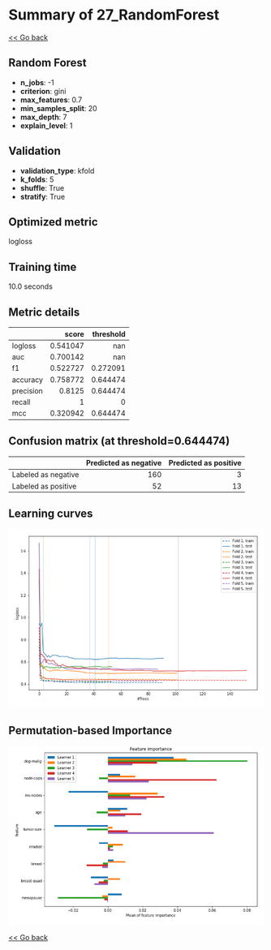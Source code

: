 # Summary of 27_RandomForest

[<< Go back](../README.md)


## Random Forest
- **n_jobs**: -1
- **criterion**: gini
- **max_features**: 0.7
- **min_samples_split**: 20
- **max_depth**: 7
- **explain_level**: 1

## Validation
 - **validation_type**: kfold
 - **k_folds**: 5
 - **shuffle**: True
 - **stratify**: True

## Optimized metric
logloss

## Training time

10.0 seconds

## Metric details
|           |    score |   threshold |
|:----------|---------:|------------:|
| logloss   | 0.541047 |  nan        |
| auc       | 0.700142 |  nan        |
| f1        | 0.522727 |    0.272091 |
| accuracy  | 0.758772 |    0.644474 |
| precision | 0.8125   |    0.644474 |
| recall    | 1        |    0        |
| mcc       | 0.320942 |    0.644474 |


## Confusion matrix (at threshold=0.644474)
|                     |   Predicted as negative |   Predicted as positive |
|:--------------------|------------------------:|------------------------:|
| Labeled as negative |                     160 |                       3 |
| Labeled as positive |                      52 |                      13 |

## Learning curves
![Learning curves](learning_curves.png)

## Permutation-based Importance
![Permutation-based Importance](permutation_importance.png)

[<< Go back](../README.md)
